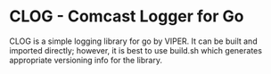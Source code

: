 # CLOG - Comcast Logger for Go

CLOG is a simple logging library for go by VIPER. It can be built and
imported directly; however, it is best to use build.sh which generates
appropriate versioning info for the library.
